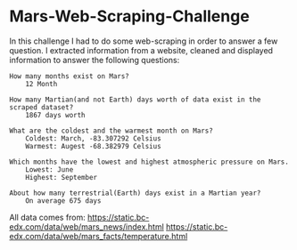 # Mars-Web-Scraping-Challenge
In this challenge I had to do some web-scraping in order to answer a few question.
I extracted information from a website, cleaned and displayed information to answer the following questions:

    How many months exist on Mars?
        12 Month
    
    How many Martian(and not Earth) days worth of data exist in the scraped dataset?
        1867 days worth

    What are the coldest and the warmest month on Mars?
        Coldest: March, -83.307292 Celsius
        Warmest: Augest -68.382979 Celsius

    Which months have the lowest and highest atmospheric pressure on Mars.
        Lowest: June
        Highest: September
    
    About how many terrestrial(Earth) days exist in a Martian year?
        On average 675 days
    
All data comes from:
    https://static.bc-edx.com/data/web/mars_news/index.html
    https://static.bc-edx.com/data/web/mars_facts/temperature.html
    